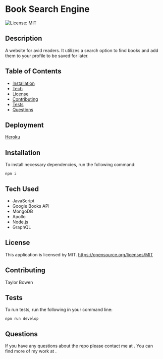 # Book Search Engine
  ![License: MIT](https://img.shields.io/badge/License-MIT-yellow.svg)
  ## Description
  A website for avid readers. It utilizes a search option to find books and add them to your profile to be saved for later. 
  ## Table of Contents 
  * [Installation](#installation)
  * [Tech](#Tech_Used)
  * [License](#license) 
  * [Contributing](#contributing)
  * [Tests](#tests)
  * [Questions](#questions)

  ## Deployment
  [Heroku](https://infinite-plains-01274.herokuapp.com/)

  ## Installation
  To install necessary dependencies, run the following command:
  ```
  npm i
  ```
  ## Tech Used
  * JavaScript
  * Google Books API
  * MongoDB
  * Apollo
  * Node.js
  * GraphQL 

  ## License
  This application is licensed by MIT. https://opensource.org/licenses/MIT
    
  ## Contributing
  Taylor Bowen
  ## Tests
  To run tests, run the following in your command line:
  ```
  npm run develop
  ```
  ## Questions
  If you have any questions about the repo please contact me at . 
  You can find more of my work at [](https://github.com//).